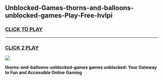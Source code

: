 
## Unblocked-Games-thorns-and-balloons-unblocked-games-Play-Free-hvlpi
<h3>
<a href="https://premium76.site?title=thorns-and-balloons-unblocked-games&ref=10A">CLICK TO PLAY</a></h3>
<hr>

<h3>
<a href="https://premium76.site?title=thorns-and-balloons-unblocked-games&ref=10A">CLICK 2 PLAY</a>
  
</h3>

<a href="https://premium76.site?title=thorns-and-balloons-unblocked-games&ref=10A"><img src="https://clearcache.store/games.png"></a>


**thorns-and-balloons-unblocked-games games unblocked: Your Gateway to Fun and Accessible Online Gaming**
